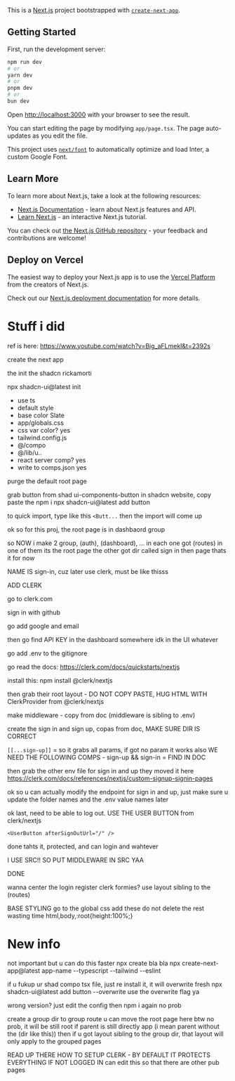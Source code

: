 This is a [Next.js](https://nextjs.org/) project bootstrapped with [`create-next-app`](https://github.com/vercel/next.js/tree/canary/packages/create-next-app).

## Getting Started

First, run the development server:

```bash
npm run dev
# or
yarn dev
# or
pnpm dev
# or
bun dev
```

Open [http://localhost:3000](http://localhost:3000) with your browser to see the result.

You can start editing the page by modifying `app/page.tsx`. The page auto-updates as you edit the file.

This project uses [`next/font`](https://nextjs.org/docs/basic-features/font-optimization) to automatically optimize and load Inter, a custom Google Font.

## Learn More

To learn more about Next.js, take a look at the following resources:

- [Next.js Documentation](https://nextjs.org/docs) - learn about Next.js features and API.
- [Learn Next.js](https://nextjs.org/learn) - an interactive Next.js tutorial.

You can check out [the Next.js GitHub repository](https://github.com/vercel/next.js/) - your feedback and contributions are welcome!

## Deploy on Vercel

The easiest way to deploy your Next.js app is to use the [Vercel Platform](https://vercel.com/new?utm_medium=default-template&filter=next.js&utm_source=create-next-app&utm_campaign=create-next-app-readme) from the creators of Next.js.

Check out our [Next.js deployment documentation](https://nextjs.org/docs/deployment) for more details.

# Stuff i did

ref is here: https://www.youtube.com/watch?v=Big_aFLmekI&t=2392s

create the next app

the init the shadcn rickamorti

npx shadcn-ui@latest init

- use ts
- default style
- base color Slate
- app/globals.css
- css var color? yes
- tailwind.config.js
- @/compo
- @/lib/u..
- react server comp? yes
- write to comps.json yes

purge the default root page

grab button from shad
ui-components-button in shadcn website, copy paste the npm i
npx shadcn-ui@latest add button

to quick import, type like this `<Butt...` then the import will come up

ok so for this proj, the root page is in dashbaord group

so NOW i make 2 group, (auth), (dashboard), ...
in each one got (routes)
in one of them its the root page
the other got dir called sign in then page
thats it for now

NAME IS sign-in, cuz later use clerk, must be like thisss

ADD CLERK

go to clerk.com

sign in with github

go add google and email

then go find API KEY in the dashboard somewhere idk in the UI whatever

go add .env to the gitignore

go read the docs: https://clerk.com/docs/quickstarts/nextjs

install this: npm install @clerk/nextjs

then grab their root layout - DO NOT COPY PASTE, HUG HTML WITH ClerkProvider from @clerk/nextjs

make middleware - copy from doc (middleware is sibling to .env)

create the sign in and sign up, copas from doc, MAKE SURE DIR IS CORRECT

`[[...sign-up]]` = so it grabs all params, if got no param it works also
WE NEED THE FOLLOWING COMPS - sign-up && sign-in = FIND IN DOC

then grab the other env file for sign in and up
they moved it here https://clerk.com/docs/references/nextjs/custom-signup-signin-pages

ok so u can actually modify the endpoint for sign in and up, just make sure u update the folder names and the .env value names later

ok last, need to be able to log out. USE THE USER BUTTON from clerk/nextjs

```tsx
<UserButton afterSignOutUrl="/" />
```

done tahts it, protected, and can login and wahtever

I USE SRC!! SO PUT MIDDLEWARE IN SRC YAA

DONE

wanna center the login register clerk formies? use layout sibling to the (routes)

BASE STYLING
go to the global css
add these
do not delete the rest wasting time
html,body,:root{height:100%;}

# New info

not important but u can do this faster npx create bla bla
npx create-next-app@latest app-name --typescript --tailwind --eslint

if u fukup ur shad compo tsx file, just re install it, it will overwrite fresh
npx shadcn-ui@latest add button --overwrite
use the overwrite flag ya

wrong version? just edit the config then npm i again no prob

create a group dir to group route
u can move the root page here btw no prob, it will be still root if parent is still directly app (i mean parent without the (dir like this))
then if u got layout sibling to the group dir, that layout will only apply to the grouped pages

READ UP THERE HOW TO SETUP CLERK - BY DEFAULT IT PROTECTS EVERYTHING IF NOT LOGGED IN
can edit this so that there are other pub pages
